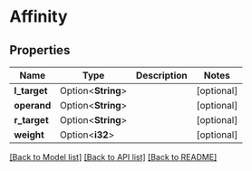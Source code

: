 # Affinity

## Properties

Name | Type | Description | Notes
------------ | ------------- | ------------- | -------------
**l_target** | Option<**String**> |  | [optional]
**operand** | Option<**String**> |  | [optional]
**r_target** | Option<**String**> |  | [optional]
**weight** | Option<**i32**> |  | [optional]

[[Back to Model list]](../README.md#documentation-for-models) [[Back to API list]](../README.md#documentation-for-api-endpoints) [[Back to README]](../README.md)


